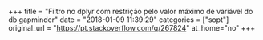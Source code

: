 +++
title = "Filtro no dplyr com restrição pelo valor máximo de variável do db gapminder"
date = "2018-01-09 11:39:29"
categories = ["sopt"]
original_url = "https://pt.stackoverflow.com/q/267824"
at_home="no"
+++

